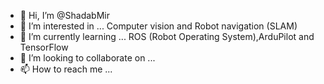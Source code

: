 - 👋 Hi, I’m @ShadabMir
- 👀 I’m interested in ... Computer vision and Robot navigation (SLAM)
- 🌱 I’m currently learning ... ROS (Robot Operating System),ArduPilot and TensorFlow
- 💞️ I’m looking to collaborate on ... 
- 📫 How to reach me ...

<!---
ShadabMir/ShadabMir is a ✨ special ✨ repository because its `README.md` (this file) appears on your GitHub profile.
You can click the Preview link to take a look at your changes.
--->
